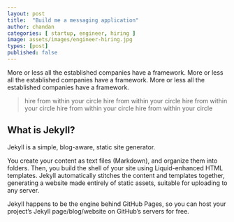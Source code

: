 ```yaml
---
layout: post
title:  "Build me a messaging application"
author: chandan
categories: [ startup, engineer, hiring ]
image: assets/images/engineer-hiring.jpg
types: [post]
published: false
---
```


More or less all the established companies have a framework. More or less all the established companies have a framework.
More or less all the established companies have a framework.

> hire from within your circle hire from within your circle hire from within your circle hire from within your circle hire from within your circle


## What is Jekyll?

Jekyll is a simple, blog-aware, static site generator.

You create your content as text files (Markdown), and organize them into folders. Then, you build the shell of your site using Liquid-enhanced HTML templates. Jekyll automatically stitches the content and templates together, generating a website made entirely of static assets, suitable for uploading to any server.

Jekyll happens to be the engine behind GitHub Pages, so you can host your project’s Jekyll page/blog/website on GitHub’s servers for free.
